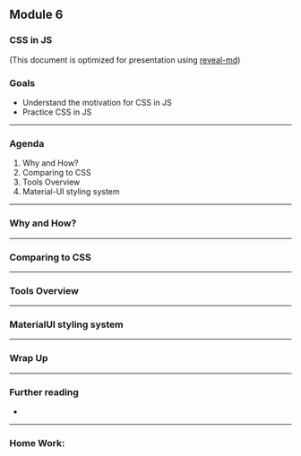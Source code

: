 ## Module 6
### CSS in JS
(This document is optimized for presentation using [reveal-md](https://github.com/webpro/reveal-md))

### Goals
* Understand the motivation for CSS in JS
* Practice CSS in JS

---

### Agenda
1. Why and How? 
2. Comparing to CSS
3. Tools Overview
4. Material-UI styling system

---

### Why and How? 

---

### Comparing to CSS 

---

### Tools Overview

---

### MaterialUI styling system

---

### Wrap Up

---

### Further reading
* []()

---

### Home Work:

